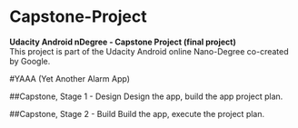 # Capstone-Project

**Udacity Android nDegree - Capstone Project (final project)**  
This project is part of the Udacity Android online Nano-Degree co-created by Google.

#YAAA (Yet Another Alarm App)

##Capstone, Stage 1 - Design
Design the app, build the app project plan.


##Capstone, Stage 2 - Build
Build the app, execute the project plan.


